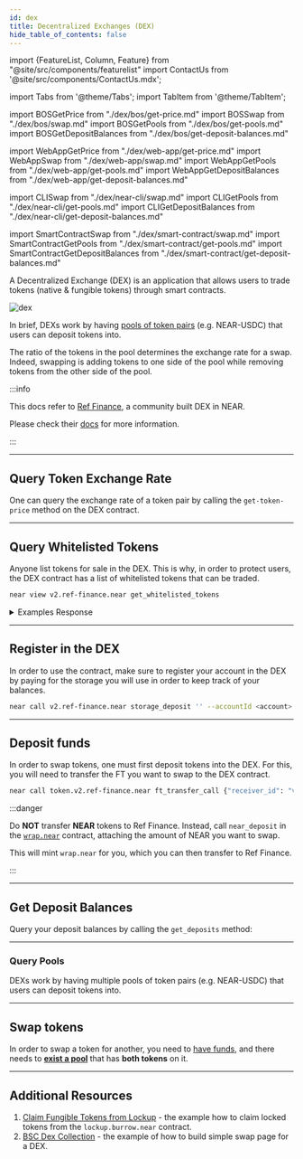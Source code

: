 ```yaml
---
id: dex
title: Decentralized Exchanges (DEX)
hide_table_of_contents: false
---
```


import {FeatureList, Column, Feature} from "@site/src/components/featurelist"
import ContactUs from '@site/src/components/ContactUs.mdx';

import Tabs from '@theme/Tabs';
import TabItem from '@theme/TabItem';

import BOSGetPrice from "./dex/bos/get-price.md"
import BOSSwap from "./dex/bos/swap.md"
import BOSGetPools from "./dex/bos/get-pools.md"
import BOSGetDepositBalances from "./dex/bos/get-deposit-balances.md"

import WebAppGetPrice from "./dex/web-app/get-price.md"
import WebAppSwap from "./dex/web-app/swap.md"
import WebAppGetPools from "./dex/web-app/get-pools.md"
import WebAppGetDepositBalances from "./dex/web-app/get-deposit-balances.md"

import CLISwap from "./dex/near-cli/swap.md"
import CLIGetPools from "./dex/near-cli/get-pools.md"
import CLIGetDepositBalances from "./dex/near-cli/get-deposit-balances.md"

import SmartContractSwap from "./dex/smart-contract/swap.md"
import SmartContractGetPools from "./dex/smart-contract/get-pools.md"
import SmartContractGetDepositBalances from "./dex/smart-contract/get-deposit-balances.md"

A Decentralized Exchange (DEX) is an application that allows users to trade tokens (native & fungible tokens) through smart contracts.

![dex](/docs/primitives/dex.png)

In brief, DEXs work by having [pools of token pairs](https://guide.ref.finance/products/overview/pooling) (e.g. NEAR-USDC) that users can deposit tokens into.

The ratio of the tokens in the pool determines the exchange rate for a swap. Indeed, swapping is adding tokens to one side of the pool while removing tokens from the other side of the pool.

:::info

This docs refer to [Ref Finance](https://www.ref.finance/), a community built DEX in NEAR.

Please check their [docs](https://guide.ref.finance/developers-1/cli-trading) for more information.

:::

---

## Query Token Exchange Rate
One can query the exchange rate of a token pair by calling the `get-token-price` method on the DEX contract.

<Tabs groupId="code-tabs">
  <TabItem value="⚛️ Component" label="⚛️ Component" default>
    <BOSGetPrice />
  </TabItem>
  <TabItem value="🌐 WebApp" label="🌐 WebApp">
    <WebAppGetPrice />
  </TabItem>
</Tabs>

---

## Query Whitelisted Tokens
Anyone list tokens for sale in the DEX. This is why, in order to protect users, the DEX contract has a list of whitelisted tokens that can be traded.

<Tabs groupId="code-tabs">
  <TabItem value="🖥️ CLI" label="🖥️ CLI">
    
```bash
near view v2.ref-finance.near get_whitelisted_tokens
```

</TabItem>

</Tabs>

<details>

<summary> Examples Response </summary>

```bash
  'wrap.near',
  'usdt.tether-token.near',
  'berryclub.ek.near',
  'farm.berryclub.ek.near',
  'token.v2.ref-finance.near',
  'token.paras.near',
  'marmaj.tkn.near',
  'meta-pool.near',
  ...
```

</details>

---

## Register in the DEX
In order to use the contract, make sure to register your account in the DEX by paying for the storage you will use in order to keep track of your balances.

<Tabs groupId="code-tabs">
  <TabItem value="🖥️ CLI" label="🖥️ CLI">
    
```bash
near call v2.ref-finance.near storage_deposit '' --accountId <account> --amount 0.1
```

</TabItem>

</Tabs>

---

## Deposit funds

In order to swap tokens, one must first deposit tokens into the DEX. For this, you will need to transfer the FT you want to swap to the DEX contract.

<Tabs groupId="code-tabs">
  <TabItem value="🖥️ CLI" label="🖥️ CLI">
    
```bash
near call token.v2.ref-finance.near ft_transfer_call {"receiver_id": "v2.ref-finance.near", "amount": "1000000000000", "msg": ""} --gas 300000000000000 --depositYocto 1 --accountId <account>
```

</TabItem>

</Tabs>

:::danger

Do **NOT** transfer **NEAR** tokens to Ref Finance. Instead, call `near_deposit` in the [`wrap.near`](https://nearblocks.io/address/wrap.near) contract, attaching the amount of NEAR you want to swap.

This will mint `wrap.near` for you, which you can then transfer to Ref Finance.

:::

---

## Get Deposit Balances

Query your deposit balances by calling the `get_deposits` method:

<Tabs groupId="code-tabs">
  <TabItem value="⚛️ Component" label="⚛️ Component" default>
    <BOSGetDepositBalances />
  </TabItem>
  <TabItem value="🌐 WebApp" label="🌐 WebApp">
    <WebAppGetDepositBalances />
  </TabItem>
  <TabItem value="🖥️ CLI" label="🖥️ CLI">
    <CLIGetDepositBalances />
  </TabItem>
  <TabItem value="📄 Contract" label="📄 Contract">
    <SmartContractGetDepositBalances />
  </TabItem>
</Tabs>

---

### Query Pools

DEXs work by having multiple pools of token pairs (e.g. NEAR-USDC) that users can deposit tokens into.

<Tabs groupId="code-tabs">
  <TabItem value="⚛️ Component" label="⚛️ Component" default>
    <BOSGetPools />
  </TabItem>
  <TabItem value="🌐 WebApp" label="🌐 WebApp">
    <WebAppGetPools />
  </TabItem>
  <TabItem value="🖥️ CLI" label="🖥️ CLI">
    <CLIGetPools />
  </TabItem>
  <TabItem value="📄 Contract" label="📄 Contract">
    <SmartContractGetPools />
  </TabItem>
</Tabs>

---

## Swap tokens
In order to swap a token for another, you need to [have funds](#deposit-funds), and there needs to [**exist a pool**](#query-pools) that has **both tokens** on it.

<Tabs groupId="code-tabs">
  <TabItem value="⚛️ Component" label="⚛️ Component" default>
    <BOSSwap />
  </TabItem>
  <TabItem value="🌐 WebApp" label="🌐 WebApp">
    <WebAppSwap />
  </TabItem>
  <TabItem value="🖥️ CLI" label="🖥️ CLI">
    <CLISwap />
  </TabItem>
  <TabItem value="📄 Contract" label="📄 Contract">
    <SmartContractSwap />
  </TabItem>
</Tabs>

---

## Additional Resources

1. [Claim Fungible Tokens from Lockup](https://near.org/near/widget/ComponentDetailsPage?src=whtt.near/widget/Draft-0) - the example how to claim locked tokens from the `lockup.burrow.near` contract.
2. [BSC Dex Collection](https://near.org/near/widget/ComponentDetailsPage?src=bluebiu.near/widget/Bsc.Swap.Dex) - the example of how to build simple swap page for a DEX.
